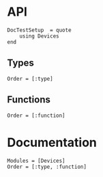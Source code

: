 # API

```@meta
DocTestSetup  = quote
    using Devices
end
```

## Types

```@index
Order = [:type]
```

## Functions

```@index
Order = [:function]
```

# Documentation

```@autodocs
Modules = [Devices]
Order = [:type, :function]
```

